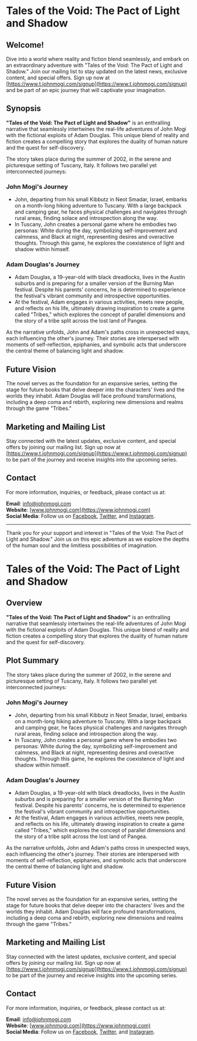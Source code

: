 # Tales of the Void: The Pact of Light and Shadow

## Welcome!

Dive into a world where reality and fiction blend seamlessly, and embark on an extraordinary adventure with "Tales of the Void: The Pact of Light and Shadow." Join our mailing list to stay updated on the latest news, exclusive content, and special offers. Sign up now at [https://www.t.johnmogi.com/signup](https://www.t.johnmogi.com/signup) and be part of an epic journey that will captivate your imagination.

## Synopsis

**"Tales of the Void: The Pact of Light and Shadow"** is an enthralling narrative that seamlessly intertwines the real-life adventures of John Mogi with the fictional exploits of Adam Douglas. This unique blend of reality and fiction creates a compelling story that explores the duality of human nature and the quest for self-discovery.

The story takes place during the summer of 2002, in the serene and picturesque setting of Tuscany, Italy. It follows two parallel yet interconnected journeys:

### John Mogi's Journey

- John, departing from his small Kibbutz in Neot Smadar, Israel, embarks on a month-long hiking adventure to Tuscany. With a large backpack and camping gear, he faces physical challenges and navigates through rural areas, finding solace and introspection along the way.
- In Tuscany, John creates a personal game where he embodies two personas: White during the day, symbolizing self-improvement and calmness, and Black at night, representing desires and overactive thoughts. Through this game, he explores the coexistence of light and shadow within himself.

### Adam Douglas's Journey

- Adam Douglas, a 19-year-old with black dreadlocks, lives in the Austin suburbs and is preparing for a smaller version of the Burning Man festival. Despite his parents' concerns, he is determined to experience the festival's vibrant community and introspective opportunities.
- At the festival, Adam engages in various activities, meets new people, and reflects on his life, ultimately drawing inspiration to create a game called "Tribes," which explores the concept of parallel dimensions and the story of a tribe split across the lost land of Pangea.

As the narrative unfolds, John and Adam's paths cross in unexpected ways, each influencing the other's journey. Their stories are interspersed with moments of self-reflection, epiphanies, and symbolic acts that underscore the central theme of balancing light and shadow.

## Future Vision

The novel serves as the foundation for an expansive series, setting the stage for future books that delve deeper into the characters' lives and the worlds they inhabit. Adam Douglas will face profound transformations, including a deep coma and rebirth, exploring new dimensions and realms through the game "Tribes."

## Marketing and Mailing List

Stay connected with the latest updates, exclusive content, and special offers by joining our mailing list. Sign up now at [https://www.t.johnmogi.com/signup](https://www.t.johnmogi.com/signup) to be part of the journey and receive insights into the upcoming series.

## Contact

For more information, inquiries, or feedback, please contact us at:

**Email**: info@johnmogi.com  
**Website**: [www.johnmogi.com](https://www.johnmogi.com)  
**Social Media**: Follow us on [Facebook](https://www.facebook.com/johnmogi), [Twitter](https://www.twitter.com/johnmogi), and [Instagram](https://www.instagram.com/johnmogi).

---

Thank you for your support and interest in "Tales of the Void: The Pact of Light and Shadow." Join us on this epic adventure as we explore the depths of the human soul and the limitless possibilities of imagination.

# Tales of the Void: The Pact of Light and Shadow

## Overview

**"Tales of the Void: The Pact of Light and Shadow"** is an enthralling narrative that seamlessly intertwines the real-life adventures of John Mogi with the fictional exploits of Adam Douglas. This unique blend of reality and fiction creates a compelling story that explores the duality of human nature and the quest for self-discovery.

## Plot Summary

The story takes place during the summer of 2002, in the serene and picturesque setting of Tuscany, Italy. It follows two parallel yet interconnected journeys:

### John Mogi's Journey

- John, departing from his small Kibbutz in Neot Smadar, Israel, embarks on a month-long hiking adventure to Tuscany. With a large backpack and camping gear, he faces physical challenges and navigates through rural areas, finding solace and introspection along the way.
- In Tuscany, John creates a personal game where he embodies two personas: White during the day, symbolizing self-improvement and calmness, and Black at night, representing desires and overactive thoughts. Through this game, he explores the coexistence of light and shadow within himself.

### Adam Douglas's Journey

- Adam Douglas, a 19-year-old with black dreadlocks, lives in the Austin suburbs and is preparing for a smaller version of the Burning Man festival. Despite his parents' concerns, he is determined to experience the festival's vibrant community and introspective opportunities.
- At the festival, Adam engages in various activities, meets new people, and reflects on his life, ultimately drawing inspiration to create a game called "Tribes," which explores the concept of parallel dimensions and the story of a tribe split across the lost land of Pangea.

As the narrative unfolds, John and Adam's paths cross in unexpected ways, each influencing the other's journey. Their stories are interspersed with moments of self-reflection, epiphanies, and symbolic acts that underscore the central theme of balancing light and shadow.

## Future Vision

The novel serves as the foundation for an expansive series, setting the stage for future books that delve deeper into the characters' lives and the worlds they inhabit. Adam Douglas will face profound transformations, including a deep coma and rebirth, exploring new dimensions and realms through the game "Tribes."

## Marketing and Mailing List

Stay connected with the latest updates, exclusive content, and special offers by joining our mailing list. Sign up now at [https://www.t.johnmogi.com/signup](https://www.t.johnmogi.com/signup) to be part of the journey and receive insights into the upcoming series.

## Contact

For more information, inquiries, or feedback, please contact us at:

**Email**: info@johnmogi.com  
**Website**: [www.johnmogi.com](https://www.johnmogi.com)  
**Social Media**: Follow us on [Facebook](https://www.facebook.com/johnmogi), [Twitter](https://www.twitter.com/johnmogi), and [Instagram](https://www.instagram.com/johnmogi).
